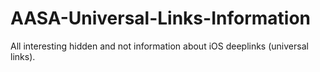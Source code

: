 # AASA-Universal-Links-Information
All interesting hidden and not information about iOS deeplinks (universal links).
